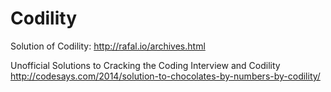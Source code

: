 Codility
========

Solution of Codility: http://rafal.io/archives.html


Unofficial Solutions to Cracking the Coding Interview and Codility
http://codesays.com/2014/solution-to-chocolates-by-numbers-by-codility/
